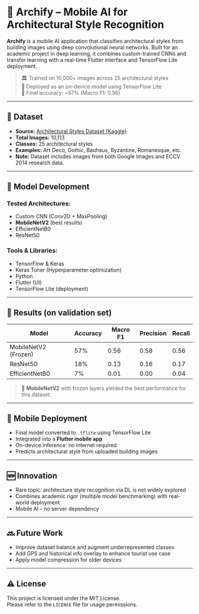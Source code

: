 # 🧠 Archify – Mobile AI for Architectural Style Recognition

**Archify** is a mobile AI application that classifies architectural styles from building images using deep convolutional neural networks. Built for an academic project in deep learning, it combines custom-trained CNNs and transfer learning with a real-time Flutter interface and TensorFlow Lite deployment.

> 🏛️ Trained on 10,000+ images across 25 architectural styles  
> 📱 Deployed as an on-device model using TensorFlow Lite  
> 🎯 Final accuracy: ~57% (Macro F1: 0.56)

---

## 📂 Dataset

- **Source:** [Architectural Styles Dataset (Kaggle)](https://www.kaggle.com/datasets/dumitrux/architectural-styles-dataset)  
- **Total Images:** 10,113  
- **Classes:** 25 architectural styles  
- **Examples:** Art Deco, Gothic, Bauhaus, Byzantine, Romanesque, etc.  
- **Note:** Dataset includes images from both Google Images and ECCV 2014 research data.

---

## 🧪 Model Development

### Tested Architectures:
- Custom CNN (Conv2D + MaxPooling)
- **MobileNetV2** (best results)
- EfficientNetB0
- ResNet50

### Tools & Libraries:
- TensorFlow & Keras
- Keras Tuner (Hyperparameter optimization)
- Python
- Flutter (UI)
- TensorFlow Lite (deployment)

---

## 🧠 Results (on validation set)

| Model                  | Accuracy | Macro F1 | Precision | Recall |
|------------------------|----------|----------|-----------|--------|
| MobileNetV2 (Frozen)   | 57%      | 0.56     | 0.58      | 0.56   |
| ResNet50               | 18%      | 0.13     | 0.16      | 0.17   |
| EfficientNetB0         | 7%       | 0.01     | 0.00      | 0.04   |

> 📌 **MobileNetV2** with frozen layers yielded the best performance for this dataset.

---

## 📱 Mobile Deployment

- Final model converted to `.tflite` using TensorFlow Lite
- Integrated into a **Flutter mobile app**
- On-device inference: no internet required
- Predicts architectural style from uploaded building images

---

## 🆕 Innovation

- Rare topic: architecture style recognition via DL is not widely explored
- Combines academic rigor (multiple model benchmarking) with real-world deployment
- Mobile AI – no server dependency

---

## 🔜 Future Work

- Improve dataset balance and augment underrepresented classes
- Add GPS and historical info overlay to enhance tourist use case
- Apply model compression for older devices

---

## ⚠️ License

This project is licensed under the MIT License.  
Please refer to the `LICENSE` file for usage permissions.

